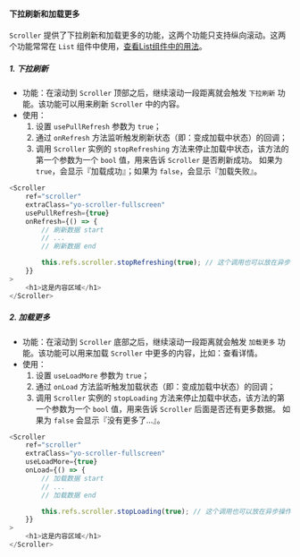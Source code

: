 #### 下拉刷新和加载更多

`Scroller` 提供了下拉刷新和加载更多的功能，这两个功能只支持纵向滚动。这两个功能常常在 `List` 组件中使用，[查看List组件中的用法](./component-List.html)。

##### 1. 下拉刷新

- 功能：在滚动到 `Scroller` 顶部之后，继续滚动一段距离就会触发 `下拉刷新` 功能。该功能可以用来刷新 `Scroller` 中的内容。
- 使用：
    1. 设置 `usePullRefresh` 参数为 `true`；
    2. 通过 `onRefresh` 方法监听触发刷新状态（即：变成加载中状态）的回调；
    3. 调用 `Scroller` 实例的 `stopRefreshing` 方法来停止加载中状态，该方法的第一个参数为一个 `bool` 值，用来告诉 `Scroller` 是否刷新成功。
    如果为 `true`，会显示『加载成功』；如果为 `false`，会显示『加载失败』。

```javascript
<Scroller
    ref="scroller"
    extraClass="yo-scroller-fullscreen"
    usePullRefresh={true}
    onRefresh={() => {
        // 刷新数据 start
        // ...
        // 刷新数据 end

        this.refs.scroller.stopRefreshing(true); // 这个调用也可以放在异步操作的回调里之后
    }}
>
    <h1>这是内容区域</h1>
</Scroller>
```

##### 2. 加载更多

- 功能：在滚动到 `Scroller` 底部之后，继续滚动一段距离就会触发 `加载更多` 功能。该功能可以用来加载 `Scroller` 中更多的内容，比如：查看详情。
- 使用：
    1. 设置 `useLoadMore` 参数为 `true`；
    2. 通过 `onLoad` 方法监听触发加载状态（即：变成加载中状态）的回调；
    3. 调用 `Scroller` 实例的 `stopLoading` 方法来停止加载中状态，该方法的第一个参数为一个 `bool` 值，用来告诉 `Scroller` 后面是否还有更多数据。
    如果为 `false` 会显示『没有更多了...』。

```javascript
<Scroller
    ref="scroller"
    extraClass="yo-scroller-fullscreen"
    useLoadMore={true}
    onLoad={() => {
        // 加载数据 start
        // ...
        // 加载数据 end

        this.refs.scroller.stopLoading(true); // 这个调用也可以放在异步操作的回调里之后
    }}
>
    <h1>这是内容区域</h1>
</Scroller>
```